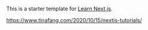 This is a starter template for [Learn Next.js](https://nextjs.org/learn).

https://www.tinafang.com/2020/10/15/nextjs-tutorials/
